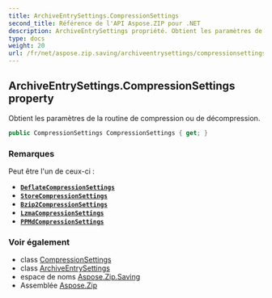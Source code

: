 ```yaml
---
title: ArchiveEntrySettings.CompressionSettings
second_title: Référence de l'API Aspose.ZIP pour .NET
description: ArchiveEntrySettings propriété. Obtient les paramètres de la routine de compression ou de décompression.
type: docs
weight: 20
url: /fr/net/aspose.zip.saving/archiveentrysettings/compressionsettings/
---
```

## ArchiveEntrySettings.CompressionSettings property

Obtient les paramètres de la routine de compression ou de décompression.

```csharp
public CompressionSettings CompressionSettings { get; }
```

### Remarques

Peut être l'un de ceux-ci :

* **[`DeflateCompressionSettings`](../../deflatecompressionsettings/)**
* **[`StoreCompressionSettings`](../../storecompressionsettings/)**
* **[`Bzip2CompressionSettings`](../../bzip2compressionsettings/)**
* **[`LzmaCompressionSettings`](../../lzmacompressionsettings/)**
* **[`PPMdCompressionSettings`](../../ppmdcompressionsettings/)**

### Voir également

* class [CompressionSettings](../../compressionsettings/)
* class [ArchiveEntrySettings](../)
* espace de noms [Aspose.Zip.Saving](../../archiveentrysettings/)
* Assemblée [Aspose.Zip](../../../)


